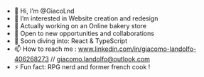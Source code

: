 - 👋 Hi, I’m @GiacoLnd
- 👀 I’m interested in Website creation and redesign
- 🌱 Actually working on an Online bakery store 
- 💼 Open to new opportunities and collaborations
- 🚀 Soon diving into: React & TypeScript
- 📫 How to reach me : www.linkedin.com/in/giacomo-landolfo-406268273 // giacomo.landolfo@outlook.com
- ⚡ Fun fact: RPG nerd and former french cook !

<!---
GiacoLnd/GiacoLnd is a ✨ special ✨ repository because its `README.md` (this file) appears on your GitHub profile.
You can click the Preview link to take a look at your changes.
--->
